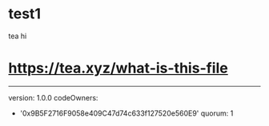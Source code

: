 # test1
tea hi
# https://tea.xyz/what-is-this-file
---
version: 1.0.0
codeOwners:
  - '0x9B5F2716F9058e409C47d74c633f127520e560E9'
quorum: 1
